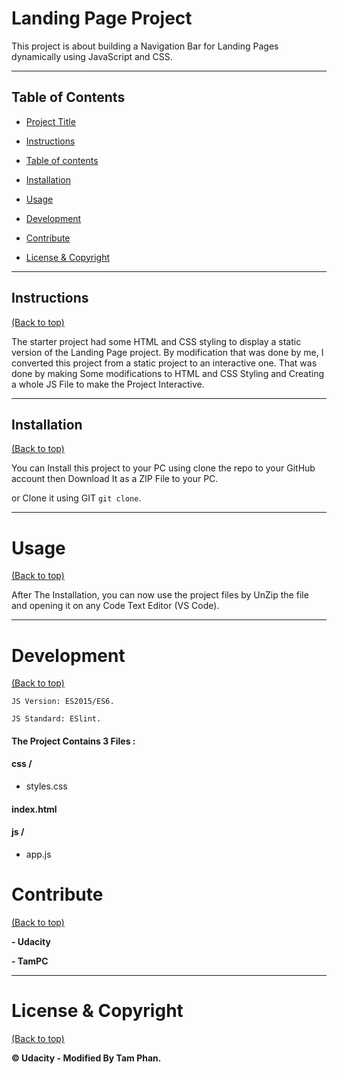 # Landing Page Project

This project is about building a Navigation Bar for Landing Pages dynamically using JavaScript and CSS.

---

## Table of Contents

- [Project Title](#Landing-Page-Project)

- [Instructions](#instructions)

- [Table of contents](#table-of-contents)

- [Installation](#installation)

- [Usage](#usage)

- [Development](#development)

- [Contribute](#contribute)

- [License & Copyright](#License-&-Copyright)

---

## Instructions

[(Back to top)](#table-of-contents)

The starter project had some HTML and CSS styling to display a static version of the Landing Page project. By modification that was done by me, I converted this project from a static project to an interactive one. That was done by making Some modifications to HTML and CSS Styling and Creating a whole JS File to make the Project Interactive.

---

## Installation

[(Back to top)](#table-of-contents)

You can Install this project to your PC using clone the repo to your GitHub account then Download It as a ZIP File to your PC.

or Clone it using GIT `git clone`.

---

# Usage

[(Back to top)](#table-of-contents)

After The Installation, you can now use the project files by UnZip the file and opening it on any Code Text Editor (VS Code).

---

# Development

[(Back to top)](#table-of-contents)

`JS Version: ES2015/ES6.`

`JS Standard: ESlint.`

#### The Project Contains 3 Files :

#### css /

- styles.css

#### index.html

#### js /

- app.js

# Contribute

[(Back to top)](#table-of-contents)

**- Udacity**

**- TamPC**

---

# License & Copyright

[(Back to top)](#table-of-contents)

**© Udacity - Modified By Tam Phan.**
